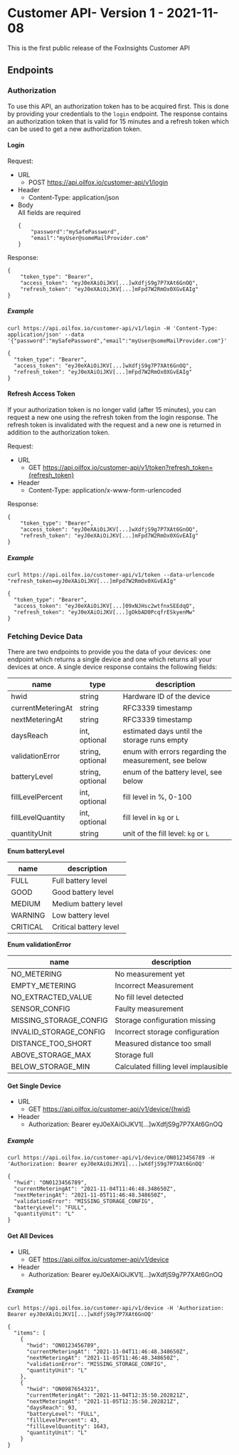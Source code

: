 # Customer API- Version 1 - 2021-11-08

This is the first public release of the FoxInsights Customer API

## Endpoints

### Authorization

To use this API, an authorization token has to be acquired first. This is done by providing your credentials to
the `login` endpoint. The response contains an authorization token that is valid for 15 minutes and a refresh token
which can be used to get a new authorization token.

#### Login

Request:

* URL
    * POST https://api.oilfox.io/customer-api/v1/login
* Header
    * Content-Type: application/json
* Body  
  All fields are required
  ```
  {
      "password":"mySafePassword",
      "email":"myUser@someMailProvider.com"
  }
  ```

Response:

```
{
    "token_type": "Bearer",
    "access_token": "eyJ0eXAiOiJKV[...]wXdfjS9g7P7XAt6GnOQ",
    "refresh_token": "eyJ0eXAiOiJKV[...]mFpd7W2RmOx0XGvEAIg"
}
```

##### Example

```
curl https://api.oilfox.io/customer-api/v1/login -H 'Content-Type: application/json' --data '{"password":"mySafePassword","email":"myUser@someMailProvider.com"}'
```
```
{
  "token_type": "Bearer",
  "access_token": "eyJ0eXAiOiJKV[...]wXdfjS9g7P7XAt6GnOQ",
  "refresh_token": "eyJ0eXAiOiJKV[...]mFpd7W2RmOx0XGvEAIg"
}
```

#### Refresh Access Token

If your authorization token is no longer valid (after 15 minutes), you can request a new one using the refresh token
from the login response. The refresh token is invalidated with the request and a new one is returned in addition to the
authorization token.

Request:

* URL
    * GET https://api.oilfox.io/customer-api/v1/token?refresh_token={refresh_token}
* Header
    * Content-Type: application/x-www-form-urlencoded

Response:

```
{
    "token_type": "Bearer",
    "access_token": "eyJ0eXAiOiJKV[...]wXdfjS9g7P7XAt6GnOQ",
    "refresh_token": "eyJ0eXAiOiJKV[...]mFpd7W2RmOx0XGvEAIg"
}
```

##### Example

```
curl https://api.oilfox.io/customer-api/v1/token --data-urlencode "refresh_token=eyJ0eXAiOiJKV[...]mFpd7W2RmOx0XGvEAIg"
```
```
{
  "token_type": "Bearer",
  "access_token": "eyJ0eXAiOiJKV[...]09xNJHsc2wtfnxSEEdqQ",
  "refresh_token": "eyJ0eXAiOiJKV[...]gOkbAD0PcqfrESkyenMw"
}
```

### Fetching Device Data

There are two endpoints to provide you the data of your devices: one endpoint which returns a single device and one
which returns all your devices at once. A single device response contains the following fields:

| name | type | description |
|--- |--- |--- |
| hwid | string | Hardware ID of the device |
| currentMeteringAt | string | RFC3339 timestamp |
| nextMeteringAt | string | RFC3339 timestamp |
| daysReach | int, optional | estimated days until the storage runs empty |
| validationError | string, optional | enum with errors regarding the measurement, see below |
| batteryLevel | string, optional | enum of the battery level, see below |
| fillLevelPercent | int, optional | fill level in %, 0-100 |
| fillLevelQuantity | int, optional | fill level in `kg` or `L` | 
| quantityUnit | string | unit of the fill level: `kg` or `L` |

**Enum batteryLevel**

| name | description |
|--- |--- |
| FULL |Full battery level  |
| GOOD |  Good battery level|
| MEDIUM | Medium battery level |
| WARNING | Low battery level |
| CRITICAL | Critical battery level |

**Enum validationError**

| name |description |
|--- |--- |
| NO_METERING | No measurement yet |
| EMPTY_METERING | Incorrect Measurement |
| NO_EXTRACTED_VALUE | No fill level detected |
| SENSOR_CONFIG | Faulty measurement |
| MISSING_STORAGE_CONFIG | Storage configuration missing |
| INVALID_STORAGE_CONFIG | Incorrect storage configuration |
| DISTANCE_TOO_SHORT | Measured distance too small |
| ABOVE_STORAGE_MAX | Storage full |
| BELOW_STORAGE_MIN | Calculated filling level implausible |

#### Get Single Device

* URL
    * GET https://api.oilfox.io/customer-api/v1/device/{hwid}
* Header
    * Authorization: Bearer eyJ0eXAiOiJKV1[...]wXdfjS9g7P7XAt6GnOQ

##### Example

```
curl https://api.oilfox.io/customer-api/v1/device/ON0123456789 -H 'Authorization: Bearer eyJ0eXAiOiJKV1[...]wXdfjS9g7P7XAt6GnOQ'
```
```
{
  "hwid": "ON0123456789",
  "currentMeteringAt": "2021-11-04T11:46:48.348650Z",
  "nextMeteringAt": "2021-11-05T11:46:48.348650Z",
  "validationError": "MISSING_STORAGE_CONFIG",
  "batteryLevel": "FULL",
  "quantityUnit": "L"
}
```

#### Get All Devices

* URL
    * GET https://api.oilfox.io/customer-api/v1/device
* Header
    * Authorization: Bearer eyJ0eXAiOiJKV1[...]wXdfjS9g7P7XAt6GnOQ

##### Example

```
curl https://api.oilfox.io/customer-api/v1/device -H 'Authorization: Bearer eyJ0eXAiOiJKV1[...]wXdfjS9g7P7XAt6GnOQ'
```
```
{
  "items": [
    {
      "hwid": "ON0123456789",
      "currentMeteringAt": "2021-11-04T11:46:48.348650Z",
      "nextMeteringAt": "2021-11-05T11:46:48.348650Z",
      "validationError": "MISSING_STORAGE_CONFIG",
      "quantityUnit": "L"
    },
    {
      "hwid": "ON0987654321",
      "currentMeteringAt": "2021-11-04T12:35:50.202821Z",
      "nextMeteringAt": "2021-11-05T12:35:50.202821Z",
      "daysReach": 93,
      "batteryLevel": "FULL",
      "fillLevelPercent": 43,
      "fillLevelQuantity": 1643,
      "quantityUnit": "L"
    }
}
```
